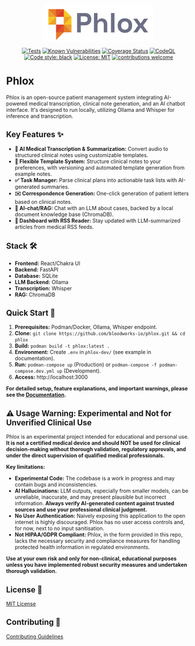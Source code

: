 <p align="center">
  <img src="/public/readme_logo.webp" width="300" alt="Phlox Logo">
</p>

<div align="center">

[![Tests](https://github.com/bloodworks-io/phlox/actions/workflows/coverage.yml/badge.svg)](https://github.com/bloodworks-io/phlox/actions/workflows/coverage.yml)
[![Known Vulnerabilities](https://snyk.io/test/github/bloodworks-io/phlox/badge.svg)](https://snyk.io/test/github/bloodworks-io/phlox/badge.svg)
[![Coverage Status](https://coveralls.io/repos/github/bloodworks-io/phlox/badge.svg?branch=main)](https://coveralls.io/github/bloodworks-io/phlox?branch=main)
[![CodeQL](https://github.com/bloodworks-io/phlox/actions/workflows/github-code-scanning/codeql/badge.svg)](https://github.com/bloodworks-io/phlox/actions/workflows/github-code-scanning/codeql)
[![Code style: black](https://img.shields.io/badge/code%20style-black-000000.svg)](https://github.com/psf/black)
[![License: MIT](https://img.shields.io/badge/License-MIT-yellow.svg)](https://opensource.org/licenses/MIT)
[![contributions welcome](https://img.shields.io/badge/contributions-welcome-brightgreen.svg?style=flat)](https://github.com/bloodworks-io/phlox/issues)

</div>

# Phlox

Phlox is an open-source patient management system integrating AI-powered medical transcription, clinical note generation, and an AI chatbot interface. It's designed to run locally, utilizing Ollama and Whisper for inference and transcription.

## Key Features ✨

- **🎤 AI Medical Transcription & Summarization:** Convert audio to structured clinical notes using customizable templates.
- **📝 Flexible Template System:**  Structure clinical notes to your preferences, with versioning and automated template generation from example notes.
- **✅ Task Manager:**  Parse clinical plans into actionable task lists with AI-generated summaries.
- **✉️  Correspondence Generation:**  One-click generation of patient letters based on clinical notes.
- **🤖 AI-chat/RAG:** Chat with an LLM about cases, backed by a local document knowledge base (ChromaDB).
- **📰 Dashboard with RSS Reader:** Stay updated with LLM-summarized articles from medical RSS feeds.

## Stack 🛠️

- **Frontend:** React/Chakra UI
- **Backend:** FastAPI
- **Database:** SQLite
- **LLM Backend:** Ollama
- **Transcription:** Whisper
- **RAG:** ChromaDB

## Quick Start 🚀

1. **Prerequisites:** Podman/Docker, Ollama, Whisper endpoint.
2. **Clone:** `git clone https://github.com/bloodworks-io/phlox.git && cd phlox`
3. **Build:** `podman build -t phlox:latest .`
4. **Environment:** Create `.env` in `phlox-dev/` (see example in documentation).
5. **Run:** `podman-compose up` (Production) or `podman-compose -f podman-compose.dev.yml up` (Development).
6. **Access:** http://localhost:3000

**For detailed setup, feature explanations, and important warnings, please see the [Documentation](./docs/README.md).**

## ⚠️ Usage Warning: Experimental and Not for Unverified Clinical Use

Phlox is an experimental project intended for educational and personal use. **It is not a certified medical device and should NOT be used for clinical decision-making without thorough validation, regulatory approvals, and under the direct supervision of qualified medical professionals.**

**Key limitations:**

*   **Experimental Code:**  The codebase is a work in progress and may contain bugs and inconsistencies.
*   **AI Hallucinations:** LLM outputs, especially from smaller models, can be unreliable, inaccurate, and may present plausible but incorrect information. **Always verify AI-generated content against trusted sources and use your professional clinical judgment.**
*   **No User Authentication:**  Naively exposing this application to the open internet is highly discouraged. Phlox has no user access controls and, for now, next to no input sanitisation.
*   **Not HIPAA/GDPR Compliant:**  Phlox, in the form provided in this repo, lacks the necessary security and compliance measures for handling protected health information in regulated environments.

**Use at your own risk and only for non-clinical, educational purposes unless you have implemented robust security measures and undertaken thorough validation.**

## License 📄

[MIT License](LICENSE)

## Contributing 🤝

[Contributing Guidelines](.github/CONTRIBUTING.md)
